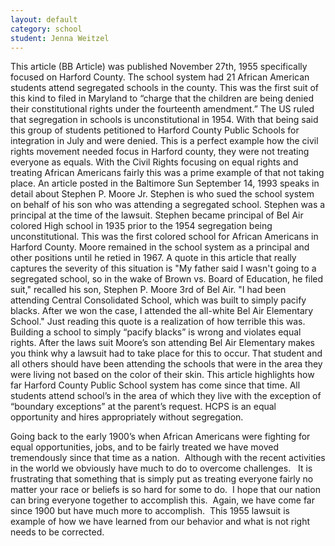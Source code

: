 ```yaml
---
layout: default
category: school
student: Jenna Weitzel
---
```


This article (BB Article) was published November 27th, 1955 specifically focused on Harford County.  The school system had 21 African American students attend segregated schools in the county.   This was the first suit of this kind to filed in Maryland to “charge that the children are being denied their constitutional rights under the fourteenth amendment.”   The US ruled that segregation in schools is unconstitutional in 1954.  With that being said this group of students petitioned to Harford County Public Schools for integration in July and were denied.   This is a perfect example how the civil rights movement needed focus in Harford county, they were not treating everyone as equals.   With the Civil Rights focusing on equal rights and treating African Americans fairly this was a prime example of that not taking place.   An article posted in the Baltimore Sun September 14, 1993 speaks in detail about Stephen P. Moore Jr.  Stephen is who sued the school system on behalf of his son who was attending a segregated school.   Stephen was a principal at the time of the lawsuit.  Stephen became principal of Bel Air colored High school in 1935 prior to the 1954 segregation being unconstitutional.   This was the first colored school for African Americans in Harford County.  Moore remained in the school system as a principal and other positions until he retied in 1967.   A quote in this article that really captures the severity of this situation is "My father said I wasn't going to a segregated school, so in the wake of Brown vs. Board of Education, he filed suit,"  recalled his son, Stephen P. Moore 3rd of Bel Air. "I had been attending Central Consolidated School, which was built to simply pacify blacks. After we won the case, I attended the all-white Bel Air Elementary School."  Just reading this quote is a realization of how terrible this was.  Building a school to simply “pacify blacks” is wrong and violates equal rights.  After the laws suit Moore’s son attending Bel Air Elementary makes  you think why a lawsuit had to take place for this to occur.  That student and all others should have been attending the schools that were in the area they were living not based on the color of their skin.   This article highlights how far Harford County Public School system has come since that time.   All students attend school’s in the area of which they live with the exception of “boundary exceptions” at the parent’s request.   HCPS is an equal opportunity and hires appropriately without segregation.

Going back to the early 1900’s when African Americans were fighting for equal opportunities, jobs, and to be fairly treated we have moved tremendously since that time as a nation.   Although with the recent activities in the world we obviously have much to do to overcome challenges.    It is frustrating that something that is simply put as treating everyone fairly no matter your race or beliefs is so hard for some to do.  I hope that our nation can bring everyone together to accomplish this.   Again, we have come far since 1900 but have much more to accomplish.  This 1955 lawsuit is example of how we have learned from our behavior and what is not right needs to be corrected.
